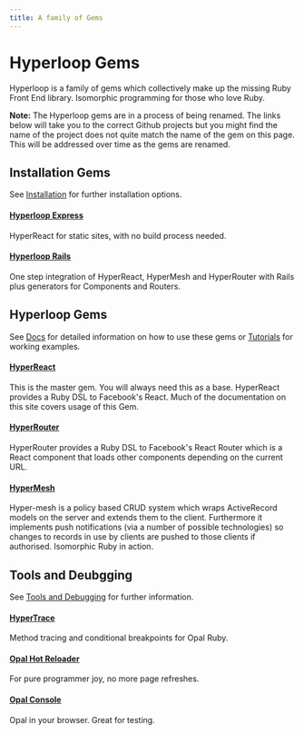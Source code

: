 ```yaml
---
title: A family of Gems
---
```

# Hyperloop Gems

Hyperloop is a family of gems which collectively make up the missing Ruby Front End library. Isomorphic programming for those who love Ruby.

**Note:** The Hyperloop gems are in a process of being renamed. The links below will take you to the correct Github projects but you might find the name of the project does not quite match the name of the gem on this page. This will be addressed over time as the gems are renamed.

## Installation Gems

See [Installation](/installation) for further installation options.

#### [Hyperloop Express](https://github.com/ruby-hyperloop/reactrb-express)

HyperReact for static sites, with no build process needed.

#### [Hyperloop Rails](https://github.com/ruby-hyperloop/reactrb-rails-generator)

One step integration of HyperReact, HyperMesh and HyperRouter with Rails plus generators for Components and Routers.

## Hyperloop  Gems

See [Docs](/docs/dsl_overview) for detailed information on how to use these gems or [Tutorials](/tutorials) for working examples.

#### [HyperReact](https://github.com/ruby-hyperloop/hyper-react)

This is the master gem. You will always need this as a base. HyperReact provides a Ruby DSL to Facebook's React. Much of the documentation on this site covers usage of this Gem.

#### [HyperRouter](https://github.com/ruby-hyperloop/reactrb-router/tree/v2-4-0)

HyperRouter provides a Ruby DSL to Facebook's React Router which is a React component that loads other components depending on the current URL.

#### [HyperMesh](https://github.com/ruby-hyperloop/synchromesh)

Hyper-mesh is a policy based CRUD system which wraps ActiveRecord models on the server and extends them to the client. Furthermore it implements push notifications (via a number of possible technologies) so changes to records in use by clients are pushed to those clients if authorised. Isomorphic Ruby in action.

## Tools and Deubgging

See [Tools and Debugging](/tools/) for further information.

#### [HyperTrace](https://github.com/ruby-hyperloop/hyper-trace)

Method tracing and conditional breakpoints for Opal Ruby.

#### [Opal Hot Reloader](https://github.com/fkchang/opal-hot-reloader)

For pure programmer joy, no more page refreshes.

#### [Opal Console](https://github.com/fkchang/opal-console)

Opal in your browser. Great for testing.
